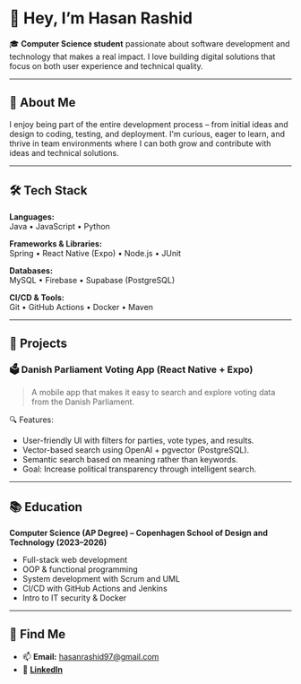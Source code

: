 # 👋 Hey, I’m Hasan Rashid

🎓 **Computer Science student** passionate about software development and technology that makes a real impact. I love building digital solutions that focus on both user experience and technical quality.

---

## 💼 About Me

I enjoy being part of the entire development process – from initial ideas and design to coding, testing, and deployment. I'm curious, eager to learn, and thrive in team environments where I can both grow and contribute with ideas and technical solutions.

---

## 🛠️ Tech Stack

**Languages:**  
Java • JavaScript • Python

**Frameworks & Libraries:**  
Spring • React Native (Expo) • Node.js • JUnit

**Databases:**  
MySQL • Firebase • Supabase (PostgreSQL)

**CI/CD & Tools:**  
Git • GitHub Actions • Docker • Maven

---

## 🚀 Projects

### 🗳️ Danish Parliament Voting App (React Native + Expo)
> A mobile app that makes it easy to search and explore voting data from the Danish Parliament.  

🔍 Features:
- User-friendly UI with filters for parties, vote types, and results.
- Vector-based search using OpenAI + pgvector (PostgreSQL).
- Semantic search based on meaning rather than keywords.
- Goal: Increase political transparency through intelligent search.

---

## 📚 Education

**Computer Science (AP Degree) – Copenhagen School of Design and Technology (2023–2026)**  
- Full-stack web development  
- OOP & functional programming  
- System development with Scrum and UML  
- CI/CD with GitHub Actions and Jenkins  
- Intro to IT security & Docker

---

## 🔗 Find Me

- 📫 **Email:** hasanrashid97@gmail.com  
- 🔗 [**LinkedIn**](https://linkedin.com/in/hasanrashid-059943289/)  
